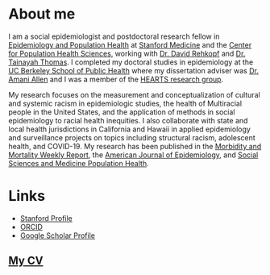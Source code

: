 # About me
I am a social epidemiologist and postdoctoral research fellow in [Epidemiology and Population Health](https://med.stanford.edu/epidemiology-dept.html) at [Stanford Medicine](https://med.stanford.edu/) and the [Center for Population Health Sciences](https://med.stanford.edu/phs.html), working with [Dr. David Rehkopf](https://profiles.stanford.edu/david-rehkopf) and [Dr. Tainayah Thomas](https://profiles.stanford.edu/tainayah-thomas). I completed my doctoral studies in epidemiology at the [UC Berkeley School of Public Health](https://publichealth.berkeley.edu/) where my dissertation adviser was [Dr. Amani Allen](https://publichealth.berkeley.edu/people/amani-allen/) and I was a member of the [HEARTS research group](https://publichealth.berkeley.edu/research/hearts-research-group/). 

My research focuses on the measurement and conceptualization of cultural and systemic racism in epidemiologic studies, the health of Multiracial people in the United States, and the application of methods in social epidemiology to racial health inequities. I also collaborate with state and local health jurisdictions in California and Hawaii in applied epidemiology and surveillance projects on topics including structural racism, adolescent health, and COVID-19. My research has been published in the [Morbidity and Mortality Weekly Report](https://doi.org/10.15585%2Fmmwr.mm7035e2), the [American Journal of Epidemiology](https://academic.oup.com/aje/search-results?page=1&q=%22lam-hine%22&fl_SiteID=5257&SearchSourceType=1&allJournals=1), and [Social Sciences and Medicine Population Health](https://doi.org/10.1016/j.ssmph.2023.101524). 

# Links
- [Stanford Profile](https://profiles.stanford.edu/lamhine)
- [ORCID](https://orcid.org/0000-0001-9040-2991)
- [Google Scholar Profile](https://scholar.google.com/citations?user=RO5T7CQAAAAJ)

## [My CV](https://lamhine.github.io/assets/docs/Lam-Hine%2C%20Tracy%20CV.pdf)
